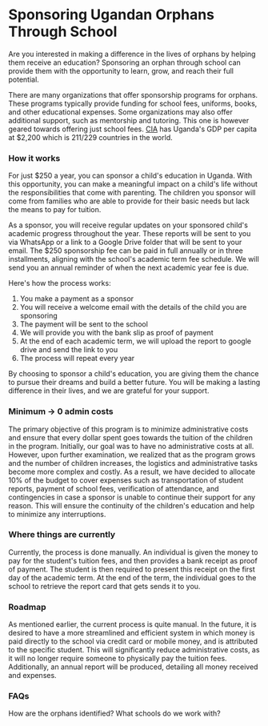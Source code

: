 # Sponsoring Ugandan Orphans Through School

Are you interested in making a difference in the lives of orphans by helping them receive an education? Sponsoring an orphan through school can provide them with the opportunity to learn, grow, and reach their full potential. 

There are many organizations that offer sponsorship programs for orphans. These programs typically provide funding for school fees, uniforms, books, and other educational expenses. Some organizations may also offer additional support, such as mentorship and tutoring. This one is however geared towards offering just school fees. [CIA](https://www.cia.gov/the-world-factbook/field/real-gdp-per-capita/country-comparison) has Uganda's GDP per capita at $2,200 which is 211/229 countries in the world. 

### How it works
For just $250 a year, you can sponsor a child's education in Uganda. With this opportunity, you can make a meaningful impact on a child's life without the responsibilities that come with parenting. The children you sponsor will come from families who are able to provide for their basic needs but lack the means to pay for tuition.

As a sponsor, you will receive regular updates on your sponsored child's academic progress throughout the year. These reports will be sent to you via WhatsApp or a link to a Google Drive folder that will be sent to your email. The $250 sponsorship fee can be paid in full annually or in three installments, aligning with the school's academic term fee schedule. We will send you an annual reminder of when the next academic year fee is due.

Here's how the process works:

1.  You make a payment as a sponsor
2.  You will receive a welcome email with the details of the child you are sponsoring
3.  The payment will be sent to the school
4.  We will provide you with the bank slip as proof of payment
5.  At the end of each academic term, we will upload the report to google drive and send the link to you
6.  The process will repeat every year

By choosing to sponsor a child's education, you are giving them the chance to pursue their dreams and build a better future. You will be making a lasting difference in their lives, and we are grateful for your support.

### Minimum -> 0 admin costs
The primary objective of this program is to minimize administrative costs and ensure that every dollar spent goes towards the tuition of the children in the program. Initially, our goal was to have no administrative costs at all. However, upon further examination, we realized that as the program grows and the number of children increases, the logistics and administrative tasks become more complex and costly. As a result, we have decided to allocate 10% of the budget to cover expenses such as transportation of student reports, payment of school fees, verification of attendance, and contingencies in case a sponsor is unable to continue their support for any reason. This will ensure the continuity of the children's education and help to minimize any interruptions.

### Where things are currently
Currently, the process is done manually. An individual is given the money to pay for the student's tuition fees, and then provides a bank receipt as proof of payment. The student is then required to present this receipt on the first day of the academic term. At the end of the term, the individual goes to the school to retrieve the report card that gets sends it to you. 

### Roadmap
As mentioned earlier, the current process is quite manual. In the future, it is desired to have a more streamlined and efficient system in which money is paid directly to the school via credit card or mobile money, and is attributed to the specific student. This will significantly reduce administrative costs, as it will no longer require someone to physically pay the tuition fees. Additionally, an annual report will be produced, detailing all money received and expenses.

### FAQs
How are the orphans identified?
What schools do we work with?
